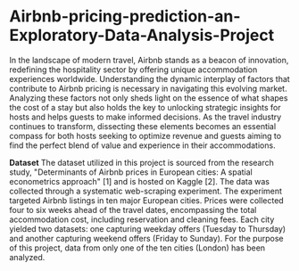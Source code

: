 # Airbnb-pricing-prediction-an-Exploratory-Data-Analysis-Project


In the landscape of modern travel, Airbnb stands as a beacon of innovation,
redefining the hospitality sector by offering unique accommodation experiences
worldwide. Understanding the dynamic interplay of factors that contribute to
Airbnb pricing is necessary in navigating this evolving market. Analyzing
these factors not only sheds light on the essence of what shapes the cost of a
stay but also holds the key to unlocking strategic insights for hosts and
helps guests to make informed decisions. As the travel industry continues to
transform, dissecting these elements becomes an essential compass for both
hosts seeking to optimize revenue and guests aiming to find the perfect blend
of value and experience in their accommodations.


**Dataset**
The dataset utilized in this project is sourced from the research study,
"Determinants of Airbnb prices in European cities: A spatial econometrics
approach"
[1] and is hosted on Kaggle
[2]. The data was collected through a
systematic web-scraping experiment. The experiment targeted Airbnb listings in
ten major European cities. Prices were collected four to six weeks ahead of
the travel dates, encompassing the total accommodation cost, including
reservation and cleaning fees. Each city yielded two datasets: one capturing
weekday offers (Tuesday to Thursday) and another capturing weekend offers
(Friday to Sunday). For the purpose of this project, data from only one of the
ten cities (London) has been analyzed.

